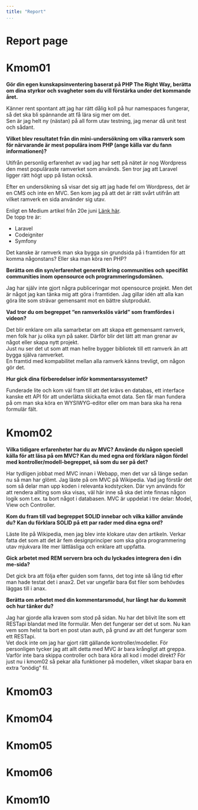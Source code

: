 ```yaml
---
title: "Report"
...
```

Report page
=========================

Kmom01
=========================

**Gör din egen kunskapsinventering baserat på PHP The Right Way, berätta om dina styrkor och svagheter som du vill förstärka under det kommande året.**

Känner rent spontant att jag har rätt dålig koll på hur namespaces fungerar, så det ska bli spännande att få lära sig mer om det.  
Sen är jag helt ny (nästan) på all form utav testning, jag menar då unit test och sådant.

**Vilket blev resultatet från din mini-undersökning om vilka ramverk som för närvarande är mest populära inom PHP (ange källa var du fann informationen)?**

Utifrån personlig erfarenhet av vad jag har sett på nätet är nog Wordpress den mest populäraste ramverket som används. Sen tror jag att Laravel ligger rätt högt upp på listan också.

Efter en undersökning så visar det sig att jag hade fel om Wordpress, det är en CMS och inte en MVC. Sen kom jag på att det är rätt svårt utifrån att vilket ramverk en sida använder sig utav.

Enligt en Medium artikel från 20e juni [Länk här](https://medium.com/@elitechsystems/the-most-popular-php-frameworks-in-2017-a90a1189405e).  
De topp tre är:

* Laravel
* Codeigniter
* Symfony

Det kanske är ramverk man ska bygga sin grundsida på i framtiden för att komma någonstans? Eller ska man köra ren PHP?


**Berätta om din syn/erfarenhet generellt kring communities och specifikt communities inom opensource och programmeringsdomänen.**

Jag har själv inte gjort några publiceringar mot opensource projekt. Men det är något jag kan tänka mig att göra i framtiden. Jag gillar idén att alla kan göra lite som strävar gemensamt mot en bättre slutprodukt.


**Vad tror du om begreppet “en ramverkslös värld” som framfördes i videon?**

Det blir enklare om alla samarbetar om att skapa ett gemensamt ramverk, men folk har ju olika syn på saker. Därför blir det lätt att man grenar av något eller skapa nytt projekt.  
Just nu ser det ut som att man hellre bygger bibliotek till ett ramverk än att bygga själva ramverket.  
En framtid med kompabilitet mellan alla ramverk känns trevligt, om någon gör det.



**Hur gick dina förberedelser inför kommentarssystemet?**

Funderade lite och kom väl fram till att det krävs en databas, ett interface kanske ett API för att underlätta skicka/ta emot data. Sen får man fundera på om man ska köra en WYSIWYG-editor eller om man bara ska ha rena formulär fält.



Kmom02
=========================

**Vilka tidigare erfarenheter har du av MVC? Använde du någon speciell källa för att läsa på om MVC? Kan du med egna ord förklara någon fördel med kontroller/modell-begreppet, så som du ser på det?**

Har tydligen jobbat med MVC innan i Webapp, men det var så länge sedan nu så man har glömt. Jag läste på om MVC på Wikipedia. Vad jag förstår det som så delar man upp koden i relevanta kodstycken. Där vyn används för att rendera allting som ska visas, väl här inne så ska det inte finnas någon logik som t.ex. ta bort något i databasen. MVC är uppdelat i tre delar: Model, View och Controller.

**Kom du fram till vad begreppet SOLID innebar och vilka källor använde du? Kan du förklara SOLID på ett par rader med dina egna ord?**

Läste lite på Wikipedia, men jag blev inte klokare utav den artikeln. Verkar fatta det som att det är fem designprinciper som ska göra programmering utav mjukvara lite mer lättläsliga och enklare att uppfatta.

**Gick arbetet med REM servern bra och du lyckades integrera den i din me-sida?**

Det gick bra att följa efter guiden som fanns, det tog inte så lång tid efter man hade testat det i anax2. Det var ungefär bara 6st filer som behövdes läggas till i anax.

**Berätta om arbetet med din kommentarsmodul, hur långt har du kommit och hur tänker du?**

Jag har gjorde alla kraven som stod på sidan. Nu har det blivit lite som ett RESTapi blandat med lite formulär. Men det fungerar ser det ut som. Nu kan vem som helst ta bort en post utan auth, på grund av att det fungerar som ett RESTapi.  
Vet dock inte om jag har gjort rätt gällande kontroller/modeller. För personligen tycker jag att allt detta med MVC är bara krångligt att greppa. Varför inte bara skippa controller och bara köra all kod i model direkt? För just nu i kmom02 så pekar alla funktioner på modellen, vilket skapar bara en extra ”onödig” fil.


Kmom03
=========================

Kmom04
=========================

Kmom05
=========================

Kmom06
=========================

Kmom10
=========================
